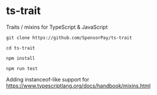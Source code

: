 # ts-trait
Traits / mixins for TypeScript &amp; JavaScript

`git clone https://github.com/SponsorPay/ts-trait`

`cd ts-trait`

`npm install`

`npm run test`

Adding instanceof-like support for https://www.typescriptlang.org/docs/handbook/mixins.html
